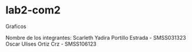 # lab2-com2
Graficos

Nombre de los integrantes:
Scarleth Yadira Portillo Estrada -  SMSS031323
Oscar Ulises Ortiz Crz -  SMSS106123


